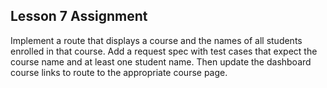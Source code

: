 ## Lesson 7 Assignment

Implement a route that displays a course and the names of all students enrolled in that course. Add a request spec with test cases that expect the course name and at least one student name. Then update the dashboard course links to route to the appropriate course page.

